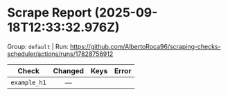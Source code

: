# Scrape Report (2025-09-18T12:33:32.976Z)

Group: `default`  |  Run: https://github.com/AlbertoRoca96/scraping-checks-scheduler/actions/runs/17828756912

| Check | Changed | Keys | Error |
|---|:---:|:--|:--|
| `example_h1` | — |  |  |
